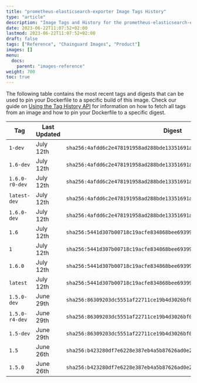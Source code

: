 ```yaml
---
title: "prometheus-elasticsearch-exporter Image Tags History"
type: "article"
description: "Image Tags and History for the prometheus-elasticsearch-exporter Chainguard Image"
date: 2023-06-22T11:07:52+02:00
lastmod: 2023-06-22T11:07:52+02:00
draft: false
tags: ["Reference", "Chainguard Images", "Product"]
images: []
menu:
  docs:
    parent: "images-reference"
weight: 700
toc: true
---
```


The following table contains the most recent tags and digests that can be used to pin your Dockerfile to a specific build of this image. Check our guide on [Using the Tag History API](/chainguard/chainguard-images/using-the-tag-history-api/) for information on how to fetch all tags from an image and how to pin your Dockerfile to a specific digest.

| Tag            | Last Updated | Digest                                                                    |
|----------------|--------------|---------------------------------------------------------------------------|
| `1-dev`        | July 12th    | `sha256:4afdd6c2e478191958ad288bde13351691a3d0674ef1788e2fcd67e4c141544c` |
| `1.6-dev`      | July 12th    | `sha256:4afdd6c2e478191958ad288bde13351691a3d0674ef1788e2fcd67e4c141544c` |
| `1.6.0-r0-dev` | July 12th    | `sha256:4afdd6c2e478191958ad288bde13351691a3d0674ef1788e2fcd67e4c141544c` |
| `latest-dev`   | July 12th    | `sha256:4afdd6c2e478191958ad288bde13351691a3d0674ef1788e2fcd67e4c141544c` |
| `1.6.0-dev`    | July 12th    | `sha256:4afdd6c2e478191958ad288bde13351691a3d0674ef1788e2fcd67e4c141544c` |
| `1.6`          | July 12th    | `sha256:5441d307b00718c19acfe834868bee69399cc4f7aa116df0903e37a0274993ae` |
| `1`            | July 12th    | `sha256:5441d307b00718c19acfe834868bee69399cc4f7aa116df0903e37a0274993ae` |
| `1.6.0`        | July 12th    | `sha256:5441d307b00718c19acfe834868bee69399cc4f7aa116df0903e37a0274993ae` |
| `latest`       | July 12th    | `sha256:5441d307b00718c19acfe834868bee69399cc4f7aa116df0903e37a0274993ae` |
| `1.5.0-dev`    | June 29th    | `sha256:86309203dc5551af22711ce19b4d3026bf0f2dfdfdc0c9b11d38f69247b748b7` |
| `1.5.0-r4-dev` | June 29th    | `sha256:86309203dc5551af22711ce19b4d3026bf0f2dfdfdc0c9b11d38f69247b748b7` |
| `1.5-dev`      | June 29th    | `sha256:86309203dc5551af22711ce19b4d3026bf0f2dfdfdc0c9b11d38f69247b748b7` |
| `1.5`          | June 26th    | `sha256:b423280df7e6228e387eb4a5b87626ad0e2416af0af5de7c22983b9298777fb4` |
| `1.5.0`        | June 26th    | `sha256:b423280df7e6228e387eb4a5b87626ad0e2416af0af5de7c22983b9298777fb4` |
